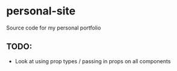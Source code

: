 # personal-site
Source code for my personal portfolio


## TODO:  
  * Look at using prop types / passing in props on all components 
